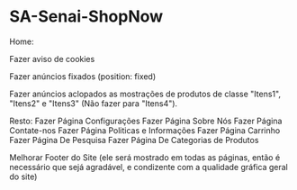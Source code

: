# SA-Senai-ShopNow
Home:

Fazer aviso de cookies

Fazer anúncios fixados (position: fixed)

Fazer anúncios aclopados as mostrações de produtos de classe "Itens1", "Itens2" e "Itens3" (Não fazer para "Itens4").

Resto:
Fazer Página Configurações
Fazer Página Sobre Nós
Fazer Página Contate-nos
Fazer Página Politicas e Informações
Fazer Página Carrinho
Fazer Página De Pesquisa
Fazer Página De Categorias de Produtos

Melhorar Footer do Site (ele será mostrado em todas as páginas, então é necessário que sejá agradável, e condizente com a qualidade gráfica geral do site)